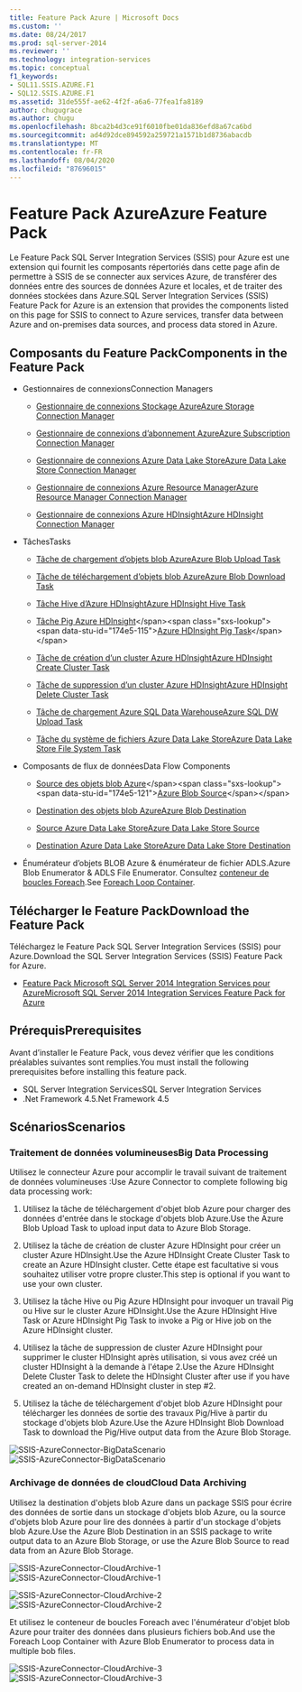 ```yaml
---
title: Feature Pack Azure | Microsoft Docs
ms.custom: ''
ms.date: 08/24/2017
ms.prod: sql-server-2014
ms.reviewer: ''
ms.technology: integration-services
ms.topic: conceptual
f1_keywords:
- SQL11.SSIS.AZURE.F1
- SQL12.SSIS.AZURE.F1
ms.assetid: 31de555f-ae62-4f2f-a6a6-77fea1fa8189
author: chugugrace
ms.author: chugu
ms.openlocfilehash: 8bca2b4d3ce91f6010fbe01da836efd8a67ca6bd
ms.sourcegitcommit: ad4d92dce894592a259721a1571b1d8736abacdb
ms.translationtype: MT
ms.contentlocale: fr-FR
ms.lasthandoff: 08/04/2020
ms.locfileid: "87696015"
---
```

# <a name="azure-feature-pack"></a><span data-ttu-id="174e5-102">Feature Pack Azure</span><span class="sxs-lookup"><span data-stu-id="174e5-102">Azure Feature Pack</span></span>
<span data-ttu-id="174e5-103">Le Feature Pack SQL Server Integration Services (SSIS) pour Azure est une extension qui fournit les composants répertoriés dans cette page afin de permettre à SSIS de se connecter aux services Azure, de transférer des données entre des sources de données Azure et locales, et de traiter des données stockées dans Azure.</span><span class="sxs-lookup"><span data-stu-id="174e5-103">SQL Server Integration Services (SSIS) Feature Pack for Azure is an extension that provides the components listed on this page for SSIS to connect to Azure services, transfer data between Azure and on-premises data sources, and process data stored in Azure.</span></span>

## <a name="components-in-the-feature-pack"></a><span data-ttu-id="174e5-104">Composants du Feature Pack</span><span class="sxs-lookup"><span data-stu-id="174e5-104">Components in the Feature Pack</span></span>
  
-   <span data-ttu-id="174e5-105">Gestionnaires de connexions</span><span class="sxs-lookup"><span data-stu-id="174e5-105">Connection Managers</span></span>  
  
    -   [<span data-ttu-id="174e5-106">Gestionnaire de connexions Stockage Azure</span><span class="sxs-lookup"><span data-stu-id="174e5-106">Azure Storage Connection Manager</span></span>](connection-manager/azure-storage-connection-manager.md)  
  
    -   [<span data-ttu-id="174e5-107">Gestionnaire de connexions d’abonnement Azure</span><span class="sxs-lookup"><span data-stu-id="174e5-107">Azure Subscription Connection Manager</span></span>](connection-manager/azure-subscription-connection-manager.md)  
    
    -   [<span data-ttu-id="174e5-108">Gestionnaire de connexions Azure Data Lake Store</span><span class="sxs-lookup"><span data-stu-id="174e5-108">Azure Data Lake Store Connection Manager</span></span>](../../2014/integration-services/azure-data-lake-store-connection-manager.md)
    
    -   [<span data-ttu-id="174e5-109">Gestionnaire de connexions Azure Resource Manager</span><span class="sxs-lookup"><span data-stu-id="174e5-109">Azure Resource Manager Connection Manager</span></span>](../../2014/integration-services/azure-resource-manager-connection-manager.md)
    
    -   [<span data-ttu-id="174e5-110">Gestionnaire de connexions Azure HDInsight</span><span class="sxs-lookup"><span data-stu-id="174e5-110">Azure HDInsight Connection Manager</span></span>](../../2014/integration-services/azure-hdinsight-connection-manager.md)
  
-   <span data-ttu-id="174e5-111">Tâches</span><span class="sxs-lookup"><span data-stu-id="174e5-111">Tasks</span></span>  
  
    -   [<span data-ttu-id="174e5-112">Tâche de chargement d’objets blob Azure</span><span class="sxs-lookup"><span data-stu-id="174e5-112">Azure Blob Upload Task</span></span>](control-flow/azure-blob-upload-task.md)  
  
    -   [<span data-ttu-id="174e5-113">Tâche de téléchargement d’objets blob Azure</span><span class="sxs-lookup"><span data-stu-id="174e5-113">Azure Blob Download Task</span></span>](control-flow/azure-blob-download-task.md)  
  
    -   [<span data-ttu-id="174e5-114">Tâche Hive d’Azure HDInsight</span><span class="sxs-lookup"><span data-stu-id="174e5-114">Azure HDInsight Hive Task</span></span>](control-flow/azure-hdinsight-hive-task.md)  
  
    -   <span data-ttu-id="174e5-115">[Tâche Pig Azure HDInsight](https://msdn.microsoft.com/library/mt146781(v=sql.120).aspx)</span><span class="sxs-lookup"><span data-stu-id="174e5-115">[Azure HDInsight Pig Task](https://msdn.microsoft.com/library/mt146781(v=sql.120).aspx)</span></span>
  
    -   [<span data-ttu-id="174e5-116">Tâche de création d’un cluster Azure HDInsight</span><span class="sxs-lookup"><span data-stu-id="174e5-116">Azure HDInsight Create Cluster Task</span></span>](control-flow/azure-hdinsight-create-cluster-task.md)  
  
    -   [<span data-ttu-id="174e5-117">Tâche de suppression d’un cluster Azure HDInsight</span><span class="sxs-lookup"><span data-stu-id="174e5-117">Azure HDInsight Delete Cluster Task</span></span>](control-flow/azure-hdinsight-delete-cluster-task.md)
    
    -   [<span data-ttu-id="174e5-118">Tâche de chargement Azure SQL Data Warehouse</span><span class="sxs-lookup"><span data-stu-id="174e5-118">Azure SQL DW Upload Task</span></span>](../../2014/integration-services/azure-sql-dw-upload-task.md)    
    
    -   [<span data-ttu-id="174e5-119">Tâche du système de fichiers Azure Data Lake Store</span><span class="sxs-lookup"><span data-stu-id="174e5-119">Azure Data Lake Store File System Task</span></span>](control-flow/file-system-task.md)    
  
-   <span data-ttu-id="174e5-120">Composants de flux de données</span><span class="sxs-lookup"><span data-stu-id="174e5-120">Data Flow Components</span></span>  
  
    -   <span data-ttu-id="174e5-121">[Source des objets blob Azure](https://msdn.microsoft.com/library/mt146775(v=sql.120).aspx)</span><span class="sxs-lookup"><span data-stu-id="174e5-121">[Azure Blob Source](https://msdn.microsoft.com/library/mt146775(v=sql.120).aspx)</span></span>  
  
    -   [<span data-ttu-id="174e5-122">Destination des objets blob Azure</span><span class="sxs-lookup"><span data-stu-id="174e5-122">Azure Blob Destination</span></span>](data-flow/azure-blob-destination.md)  
    
    -   [<span data-ttu-id="174e5-123">Source Azure Data Lake Store</span><span class="sxs-lookup"><span data-stu-id="174e5-123">Azure Data Lake Store Source</span></span>](../../2014/integration-services/azure-data-lake-store-source.md)
    
    -   [<span data-ttu-id="174e5-124">Destination Azure Data Lake Store</span><span class="sxs-lookup"><span data-stu-id="174e5-124">Azure Data Lake Store Destination</span></span>](../../2014/integration-services/azure-data-lake-store-destination.md)
  
-   <span data-ttu-id="174e5-125">Énumérateur d’objets BLOB Azure & énumérateur de fichier ADLS.</span><span class="sxs-lookup"><span data-stu-id="174e5-125">Azure Blob Enumerator & ADLS File Enumerator.</span></span> <span data-ttu-id="174e5-126">Consultez [conteneur de boucles Foreach](control-flow/foreach-loop-container.md).</span><span class="sxs-lookup"><span data-stu-id="174e5-126">See [Foreach Loop Container](control-flow/foreach-loop-container.md).</span></span>  
  
 
## <a name="download-the-feature-pack"></a><span data-ttu-id="174e5-127">Télécharger le Feature Pack</span><span class="sxs-lookup"><span data-stu-id="174e5-127">Download the Feature Pack</span></span>  
<span data-ttu-id="174e5-128">Téléchargez le Feature Pack SQL Server Integration Services (SSIS) pour Azure.</span><span class="sxs-lookup"><span data-stu-id="174e5-128">Download the SQL Server Integration Services (SSIS) Feature Pack for Azure.</span></span>  
  
-   [<span data-ttu-id="174e5-129">Feature Pack Microsoft SQL Server 2014 Integration Services pour Azure</span><span class="sxs-lookup"><span data-stu-id="174e5-129">Microsoft SQL Server 2014 Integration Services Feature Pack for Azure</span></span>](https://www.microsoft.com/download/details.aspx?id=47366)  

## <a name="prerequisites"></a><span data-ttu-id="174e5-130">Prérequis</span><span class="sxs-lookup"><span data-stu-id="174e5-130">Prerequisites</span></span>  
<span data-ttu-id="174e5-131">Avant d’installer le Feature Pack, vous devez vérifier que les conditions préalables suivantes sont remplies.</span><span class="sxs-lookup"><span data-stu-id="174e5-131">You must install the following prerequisites before installing this feature pack.</span></span>  
  
-   <span data-ttu-id="174e5-132">SQL Server Integration Services</span><span class="sxs-lookup"><span data-stu-id="174e5-132">SQL Server Integration Services</span></span>  
-   <span data-ttu-id="174e5-133">.Net Framework 4.5</span><span class="sxs-lookup"><span data-stu-id="174e5-133">.Net Framework 4.5</span></span>  
  
## <a name="scenarios"></a><span data-ttu-id="174e5-134">Scénarios</span><span class="sxs-lookup"><span data-stu-id="174e5-134">Scenarios</span></span>  
  
### <a name="big-data-processing"></a><span data-ttu-id="174e5-135">Traitement de données volumineuses</span><span class="sxs-lookup"><span data-stu-id="174e5-135">Big Data Processing</span></span>  
 <span data-ttu-id="174e5-136">Utilisez le connecteur Azure pour accomplir le travail suivant de traitement de données volumineuses :</span><span class="sxs-lookup"><span data-stu-id="174e5-136">Use Azure Connector to complete following big data processing work:</span></span>  
  
1.  <span data-ttu-id="174e5-137">Utilisez la tâche de téléchargement d'objet blob Azure pour charger des données d'entrée dans le stockage d'objets blob Azure.</span><span class="sxs-lookup"><span data-stu-id="174e5-137">Use the Azure Blob Upload Task to upload input data to Azure Blob Storage.</span></span>  
  
2.  <span data-ttu-id="174e5-138">Utilisez la tâche de création de cluster Azure HDInsight pour créer un cluster Azure HDInsight.</span><span class="sxs-lookup"><span data-stu-id="174e5-138">Use the Azure HDInsight Create Cluster Task to create an Azure HDInsight cluster.</span></span> <span data-ttu-id="174e5-139">Cette étape est facultative si vous souhaitez utiliser votre propre cluster.</span><span class="sxs-lookup"><span data-stu-id="174e5-139">This step is optional if you want to use your own cluster.</span></span>  
  
3.  <span data-ttu-id="174e5-140">Utilisez la tâche Hive ou Pig Azure HDInsight pour invoquer un travail Pig ou Hive sur le cluster Azure HDInsight.</span><span class="sxs-lookup"><span data-stu-id="174e5-140">Use the Azure HDInsight Hive Task or Azure HDInsight Pig Task to invoke a Pig or Hive job on the Azure HDInsight cluster.</span></span>  
  
4.  <span data-ttu-id="174e5-141">Utilisez la tâche de suppression de cluster Azure HDInsight pour supprimer le cluster HDInsight après utilisation, si vous avez créé un cluster HDInsight à la demande à l'étape 2.</span><span class="sxs-lookup"><span data-stu-id="174e5-141">Use the Azure HDInsight Delete Cluster Task to delete the HDInsight Cluster after use if you have created an on-demand HDInsight cluster in step #2.</span></span>  
  
5.  <span data-ttu-id="174e5-142">Utilisez la tâche de téléchargement d'objet blob Azure HDInsight pour télécharger les données de sortie des travaux Pig/Hive à partir du stockage d'objets blob Azure.</span><span class="sxs-lookup"><span data-stu-id="174e5-142">Use the Azure HDInsight Blob Download Task to download the Pig/Hive output data from the Azure Blob Storage.</span></span>  
  
 <span data-ttu-id="174e5-143">![SSIS-AzureConnector-BigDataScenario](media/ssis-azureconnector-bigdatascenario.png "SSIS-AzureConnector-BigDataScenario")</span><span class="sxs-lookup"><span data-stu-id="174e5-143">![SSIS-AzureConnector-BigDataScenario](media/ssis-azureconnector-bigdatascenario.png "SSIS-AzureConnector-BigDataScenario")</span></span>  
  
### <a name="cloud-data-archiving"></a><span data-ttu-id="174e5-144">Archivage de données de cloud</span><span class="sxs-lookup"><span data-stu-id="174e5-144">Cloud Data Archiving</span></span>  
 <span data-ttu-id="174e5-145">Utilisez la destination d'objets blob Azure dans un package SSIS pour écrire des données de sortie dans un stockage d'objets blob Azure, ou la source d'objets blob Azure pour lire des données à partir d'un stockage d'objets blob Azure.</span><span class="sxs-lookup"><span data-stu-id="174e5-145">Use the Azure Blob Destination in an SSIS package to write output data to an Azure Blob Storage, or use the Azure Blob Source to read data from an Azure Blob Storage.</span></span>  
  
 <span data-ttu-id="174e5-146">![SSIS-AzureConnector-CloudArchive-1](media/ssis-azureconnector-cloudarchive-1.png "SSIS-AzureConnector-CloudArchive-1")</span><span class="sxs-lookup"><span data-stu-id="174e5-146">![SSIS-AzureConnector-CloudArchive-1](media/ssis-azureconnector-cloudarchive-1.png "SSIS-AzureConnector-CloudArchive-1")</span></span>  
  
 <span data-ttu-id="174e5-147">![SSIS-AzureConnector-CloudArchive-2](media/ssis-azureconnector-cloudarchive-2.png "SSIS-AzureConnector-CloudArchive-2")</span><span class="sxs-lookup"><span data-stu-id="174e5-147">![SSIS-AzureConnector-CloudArchive-2](media/ssis-azureconnector-cloudarchive-2.png "SSIS-AzureConnector-CloudArchive-2")</span></span>  
  
 <span data-ttu-id="174e5-148">Et utilisez le conteneur de boucles Foreach avec l'énumérateur d'objet blob Azure pour traiter des données dans plusieurs fichiers bob.</span><span class="sxs-lookup"><span data-stu-id="174e5-148">And use the Foreach Loop Container with Azure Blob Enumerator to process data in multiple bob files.</span></span>  
  
 <span data-ttu-id="174e5-149">![SSIS-AzureConnector-CloudArchive-3](media/ssis-azureconnector-cloudarchive-3.png "SSIS-AzureConnector-CloudArchive-3")</span><span class="sxs-lookup"><span data-stu-id="174e5-149">![SSIS-AzureConnector-CloudArchive-3](media/ssis-azureconnector-cloudarchive-3.png "SSIS-AzureConnector-CloudArchive-3")</span></span>  
  
  
